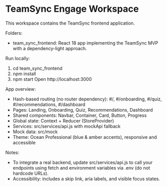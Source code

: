 # TeamSync Engage Workspace

This workspace contains the TeamSync frontend application.

Folders:
- team_sync_frontend: React 18 app implementing the TeamSync MVP with a dependency-light approach.

Run locally:
1) cd team_sync_frontend
2) npm install
3) npm start
Open http://localhost:3000

App overview:
- Hash-based routing (no router dependency): #/, #/onboarding, #/quiz, #/recommendations, #/dashboard
- Pages: Landing, Onboarding, Quiz, Recommendations, Dashboard
- Shared components: Navbar, Container, Card, Button, Progress
- Global state: Context + Reducer (StoreProvider)
- Services: src/services/api.js with mockApi fallback
- Mock data: src/mock
- Theme: Ocean Professional (blue & amber accents), responsive and accessible

Notes:
- To integrate a real backend, update src/services/api.js to call your endpoints using fetch and environment variables via .env (do not hardcode URLs).
- Accessibility: includes a skip link, aria labels, and visible focus states.
